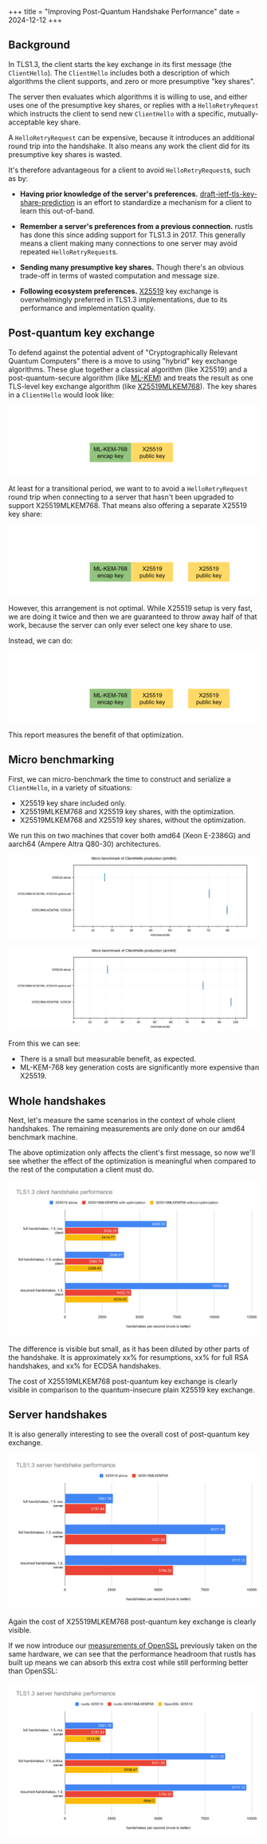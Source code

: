 +++
title = "Improving Post-Quantum Handshake Performance"
date = 2024-12-12
+++

## Background

In TLS1.3, the client starts the key exchange in its first message (the `ClientHello`).
The `ClientHello` includes both a description of which algorithms the client supports, and
zero or more presumptive "key shares".

The server then evaluates which algorithms it is willing to use, and either uses one
of the presumptive key shares, or replies with a `HelloRetryRequest` which instructs
the client to send new `ClientHello` with a specific, mutually-acceptable key share.

A `HelloRetryRequest` can be expensive, because it introduces an additional round trip
into the handshake.  It also means any work the client did for its presumptive key
shares is wasted.

It's therefore advantageous for a client to avoid `HelloRetryRequest`s, such as by:

- **Having prior knowledge of the server's preferences.**  [draft-ietf-tls-key-share-prediction]
  is an effort to standardize a mechanism for a client to learn this out-of-band.

- **Remember a server's preferences from a previous connection.**  rustls has
  done this since adding support for TLS1.3 in 2017.  This generally means
  a client making many connections to one server may avoid repeated `HelloRetryRequest`s.

- **Sending many presumptive key shares.** Though there's an obvious trade-off
  in terms of wasted computation and message size.

- **Following ecosystem preferences.** [X25519] key exchange is overwhelmingly
  preferred in TLS1.3 implementations, due to its performance and implementation
  quality.

[draft-ietf-tls-key-share-prediction]: https://datatracker.ietf.org/doc/draft-ietf-tls-key-share-prediction/
[X25519]: https://datatracker.ietf.org/doc/html/rfc7748
[ML-KEM]: https://csrc.nist.gov/pubs/fips/203/final
[X25519MLKEM768]: https://datatracker.ietf.org/doc/draft-kwiatkowski-tls-ecdhe-mlkem/02/

## Post-quantum key exchange

To defend against the potential advent of "Cryptographically Relevant Quantum Computers"
there is a move to using "hybrid" key exchange algorithms.  These glue together
a classical algorithm (like X25519) and a post-quantum-secure algorithm (like [ML-KEM])
and treats the result as one TLS-level key exchange algorithm (like [X25519MLKEM768]).
The key shares in a `ClientHello` would look like:

![diagram of TLS1.3 client key exchange with X25519MLKEM768](hybrid-only.svg)

At least for a transitional period, we want to to avoid a `HelloRetryRequest` round
trip when connecting to a server that hasn't been upgraded to support X25519MLKEM768.
That means also offering a separate X25519 key share:

![diagram of TLS1.3 client key exchange with X25519MLKEM768 and X25519](hybrid-both.svg)

However, this arrangement is not optimal.  While X25519 setup is very fast, we are doing it twice
and then we are guaranteed to throw away half of that work, because the server can only ever select
one key share to use.

Instead, we can do:

![diagram of TLS1.3 optimized client key exchange with X25519MLKEM768 and X25519](hybrid-opt.svg)

This report measures the benefit of that optimization.

## Micro benchmarking

First, we can micro-benchmark the time to construct and serialize a `ClientHello`, in a variety
of situations:

- X25519 key share included only.
- X25519MLKEM768 and X25519 key shares, with the optimization.
- X25519MLKEM768 and X25519 key shares, without the optimization.

We run this on two machines that cover both amd64 (Xeon E-2386G) and aarch64 (Ampere Altra Q80-30)
architectures.

![micro benchmark results on amd64 architecture](microbench-amd64.svg)

![micro benchmark results on arm64 architecture](microbench-arm64.svg)

From this we can see:

- There is a small but measurable benefit, as expected.
- ML-KEM-768 key generation costs are significantly more expensive than X25519.

## Whole handshakes

Next, let's measure the same scenarios in the context of whole client handshakes.
The remaining measurements are only done on our amd64 benchmark machine.

The above optimization only affects the client's first message, so now we'll see
whether the effect of the optimization is meaningful when compared to the rest
of the computation a client must do.

![client handshake performance results on amd64 architecture](tls13-client-hs.svg)

The difference is visible but small, as it has been diluted by other parts
of the handshake.  It is approximately xx% for resumptions,
xx% for full RSA handshakes, and xx% for ECDSA handshakes.

The cost of X25519MLKEM768 post-quantum key exchange is clearly visible
in comparison to the quantum-insecure plain X25519 key exchange.

## Server handshakes

It is also generally interesting to see the overall cost of post-quantum key exchange.

![server handshake performance results on amd64 architecture](tls13-server-hs.svg)

Again the cost of X25519MLKEM768 post-quantum key exchange is clearly visible.

If we now introduce our [measurements of OpenSSL](@/perf/2024-10-18-report.md)
previously taken on the same hardware, we can see that the performance headroom that rustls has
built up means we can absorb this extra cost while still performing better than OpenSSL:

![server handshake performance results on amd64 architecture](tls13-server-hs-openssl.svg)
